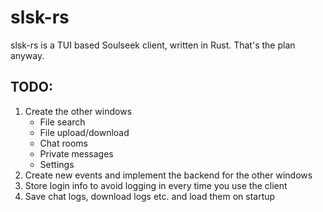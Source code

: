 <h1>slsk-rs</h1>
slsk-rs is a TUI based Soulseek client, written in Rust.
That's the plan anyway.
<br>

<h2>TODO:</h2>
<ol>
    <li>
        Create the other windows
        <br>
        <ul>
            <li>File search</li>
            <li>File upload/download</li>
            <li>Chat rooms</li>
            <li>Private messages</li>
            <li>Settings</li>
        </ul>
    </li>
    <li>Create new events and implement the backend for the other windows</li>
    <li>Store login info to avoid logging in every time you use the client</li>
    <li>Save chat logs, download logs etc. and load them on startup</li>
</ol>
